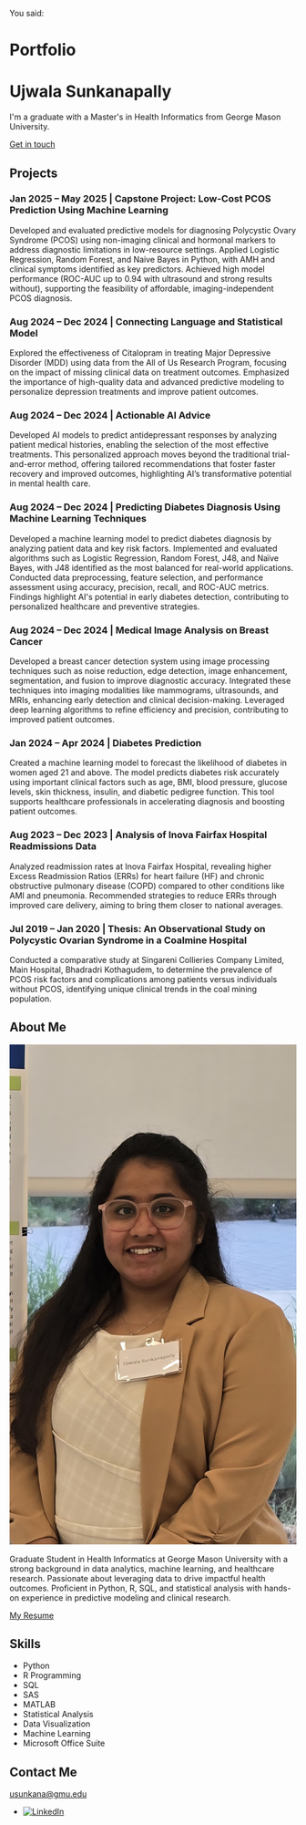 You said:
# Portfolio

<div class="header__text-box row">
  <div class="header__text">
    <h1 class="heading-primary">
      <!-- Replace the following name with your name -->
      <span>Ujwala Sunkanapally</span>
    </h1>
    <!-- Put a small paragraph about yourself -->
    <p>I'm a graduate with a Master's in Health Informatics from George Mason University.</p>
    <a href="https://github.com/ujwala1412" class="btn btn--red">Get in touch</a>
  </div>
</div>

<section class="projects" id="projects">
  <h2 class="section-title">Projects</h2>

  <div class="project-card">
    <h3>Jan 2025 – May 2025 | Capstone Project: Low-Cost PCOS Prediction Using Machine Learning</h3>
    <p>
      Developed and evaluated predictive models for diagnosing Polycystic Ovary Syndrome (PCOS) using non-imaging clinical and hormonal markers to address diagnostic limitations in low-resource settings. Applied Logistic Regression, Random Forest, and Naive Bayes in Python, with AMH and clinical symptoms identified as key predictors. Achieved high model performance (ROC-AUC up to 0.94 with ultrasound and strong results without), supporting the feasibility of affordable, imaging-independent PCOS diagnosis.
    </p>
  </div>

  <div class="project-card">
    <h3>Aug 2024 – Dec 2024 | Connecting Language and Statistical Model</h3>
    <p>
      Explored the effectiveness of Citalopram in treating Major Depressive Disorder (MDD) using data from the All of Us Research Program, focusing on the impact of missing clinical data on treatment outcomes. Emphasized the importance of high-quality data and advanced predictive modeling to personalize depression treatments and improve patient outcomes.
    </p>
  </div>

  <div class="project-card">
    <h3>Aug 2024 – Dec 2024 | Actionable AI Advice</h3>
    <p>
      Developed AI models to predict antidepressant responses by analyzing patient medical histories, enabling the selection of the most effective treatments. This personalized approach moves beyond the traditional trial-and-error method, offering tailored recommendations that foster faster recovery and improved outcomes, highlighting AI’s transformative potential in mental health care.
    </p>
  </div>

  <div class="project-card">
    <h3>Aug 2024 – Dec 2024 | Predicting Diabetes Diagnosis Using Machine Learning Techniques</h3>
    <p>
      Developed a machine learning model to predict diabetes diagnosis by analyzing patient data and key risk factors. Implemented and evaluated algorithms such as Logistic Regression, Random Forest, J48, and Naïve Bayes, with J48 identified as the most balanced for real-world applications. Conducted data preprocessing, feature selection, and performance assessment using accuracy, precision, recall, and ROC-AUC metrics. Findings highlight AI's potential in early diabetes detection, contributing to personalized healthcare and preventive strategies.
    </p>
  </div>

  <div class="project-card">
    <h3>Aug 2024 – Dec 2024 | Medical Image Analysis on Breast Cancer</h3>
    <p>
      Developed a breast cancer detection system using image processing techniques such as noise reduction, edge detection, image enhancement, segmentation, and fusion to improve diagnostic accuracy. Integrated these techniques into imaging modalities like mammograms, ultrasounds, and MRIs, enhancing early detection and clinical decision-making. Leveraged deep learning algorithms to refine efficiency and precision, contributing to improved patient outcomes.
    </p>
  </div>

  <div class="project-card">
    <h3>Jan 2024 – Apr 2024 | Diabetes Prediction</h3>
    <p>
      Created a machine learning model to forecast the likelihood of diabetes in women aged 21 and above. The model predicts diabetes risk accurately using important clinical factors such as age, BMI, blood pressure, glucose levels, skin thickness, insulin, and diabetic pedigree function. This tool supports healthcare professionals in accelerating diagnosis and boosting patient outcomes.
    </p>
  </div>

  <div class="project-card">
    <h3>Aug 2023 – Dec 2023 | Analysis of Inova Fairfax Hospital Readmissions Data</h3>
    <p>
      Analyzed readmission rates at Inova Fairfax Hospital, revealing higher Excess Readmission Ratios (ERRs) for heart failure (HF) and chronic obstructive pulmonary disease (COPD) compared to other conditions like AMI and pneumonia. Recommended strategies to reduce ERRs through improved care delivery, aiming to bring them closer to national averages.
    </p>
  </div>

  <div class="project-card">
    <h3>Jul 2019 – Jan 2020 | Thesis: An Observational Study on Polycystic Ovarian Syndrome in a Coalmine Hospital</h3>
    <p>
      Conducted a comparative study at Singareni Collieries Company Limited, Main Hospital, Bhadradri Kothagudem, to determine the prevalence of PCOS risk factors and complications among patients versus individuals without PCOS, identifying unique clinical trends in the coal mining population.
    </p>
  </div>
</section>

<section class="about" id="about">
  <div class="row">
    <h2>About Me</h2>
    <div class="about__photo-container">
        <img
          class="about__photo"
          src="./Images/Professional_Portfolio_Picture.jpg"
          alt="Portfolio Profile Picture"
        />
      </div>
    <div class="about__content">
      <div class="about__text">
        <p>
          Graduate Student in Health Informatics at George Mason University with a strong background in data analytics, machine learning, and healthcare research. Passionate about leveraging data to drive impactful health outcomes. Proficient in Python, R, SQL, and statistical analysis with hands-on experience in predictive modeling and clinical research.
        </p>
        <!-- Link to your resume PDF -->
        <a href="./Ujwala_Resume_final_2.pdf" class="btn" target="_blank" rel="noopener noreferrer">My Resume</a>
      </div>
    </div>
  </div>
</section>

<section class="skills" id="skills">
  <div class="row">
    <h2>Skills</h2>
    <div class="skills__content">
      <ul class="skills__list">
        <li>Python</li>
        <li>R Programming</li>
        <li>SQL</li>
        <li>SAS</li>
        <li>MATLAB</li>
        <li>Statistical Analysis</li>
        <li>Data Visualization</li>
        <li>Machine Learning</li>
        <li>Microsoft Office Suite</li>
      </ul>
    </div>
  </div>
</section>

<section class="contact" id="contact">
  <div class="row">
    <h2>Contact Me</h2>
    <div class="contact__info">
      <!-- Your email as a contact button -->
      <a href="mailto:usunkana@gmu.edu" class="btn">usunkana@gmu.edu</a>
    </div>
  </div>
</section>

<footer role="contentinfo" class="footer">
  <div class="row">
    <!-- Only LinkedIn social link included -->
    <ul class="footer__social-links">
      <li class="footer__social-link-item">
        <a href="https://www.linkedin.com/in/drujwalasunkanapallyy-163679204/" target="_blank" rel="noopener noreferrer">
          <img src="./images/linkedin.svg" class="footer__social-image" alt="LinkedIn" />
        </a>
      </li>
    </ul>
  </div>
</footer>